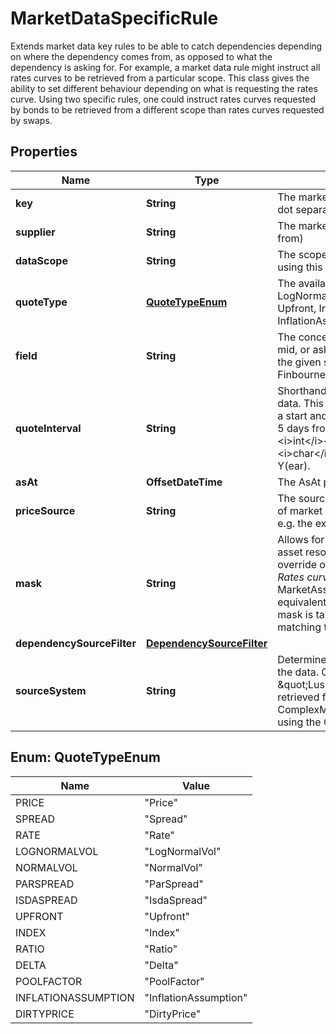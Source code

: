 

# MarketDataSpecificRule

Extends market data key rules to be able to catch dependencies depending on where the dependency comes from, as opposed to what the dependency is asking for.  For example, a market data rule might instruct all rates curves to be retrieved from a particular scope.  This class gives the ability to set different behaviour depending on what is requesting the rates curve.  Using two specific rules, one could instruct rates curves requested by bonds to be retrieved from a different scope than rates curves requested by swaps.

## Properties

Name | Type | Description | Notes
------------ | ------------- | ------------- | -------------
**key** | **String** | The market data key pattern which this is a rule for. A dot separated string (A.B.C.D.*) | 
**supplier** | **String** | The market data supplier (where the data comes from) | 
**dataScope** | **String** | The scope in which the data should be found when using this rule. | 
**quoteType** | [**QuoteTypeEnum**](#QuoteTypeEnum) | The available values are: Price, Spread, Rate, LogNormalVol, NormalVol, ParSpread, IsdaSpread, Upfront, Index, Ratio, Delta, PoolFactor, InflationAssumption, DirtyPrice | 
**field** | **String** | The conceptual qualification for the field, such as bid, mid, or ask.  The field must be one of a defined set for the given supplier, in the same way as it  is for the Finbourne.WebApi.Interface.Dto.Quotes.QuoteSeriesId | 
**quoteInterval** | **String** | Shorthand for the time interval used to select market data. This must be a dot-separated string              nominating a start and end date, for example &#39;5D.0D&#39; to look back 5 days from today (0 days ago). The syntax              is &lt;i&gt;int&lt;/i&gt;&lt;i&gt;char&lt;/i&gt;.&lt;i&gt;int&lt;/i&gt;&lt;i&gt;char&lt;/i&gt;, where &lt;i&gt;char&lt;/i&gt; is one of D(ay), W(eek), M(onth) or Y(ear). |  [optional]
**asAt** | **OffsetDateTime** | The AsAt predicate specification. |  [optional]
**priceSource** | **String** | The source of the quote. For a given provider/supplier of market data there may be an additional qualifier, e.g. the exchange or bank that provided the quote |  [optional]
**mask** | **String** | Allows for partial or complete override of the market asset resolved for a dependency  Either a named override or a dot separated string (A.B.C.D.*).  e.g. for Rates curve &#39;EUR.*&#39; will replace the resolve MarketAsset &#39;GBP/12M&#39;, &#39;GBP/3M&#39; with the EUR equivalent, if there  are no wildcards in the mask, the mask is taken as the MarketAsset for any dependency matching the rule. |  [optional]
**dependencySourceFilter** | [**DependencySourceFilter**](DependencySourceFilter.md) |  | 
**sourceSystem** | **String** | Determines from where LUSID should attempt to find the data. Optional and, if omitted, will default to \&quot;Lusid\&quot;.  This means that data will be retrieved from the Quotes store and the ComplexMarketData store.  These can be populated using the Quotes and ComplexMarketData endpoints. |  [optional]



## Enum: QuoteTypeEnum

Name | Value
---- | -----
PRICE | &quot;Price&quot;
SPREAD | &quot;Spread&quot;
RATE | &quot;Rate&quot;
LOGNORMALVOL | &quot;LogNormalVol&quot;
NORMALVOL | &quot;NormalVol&quot;
PARSPREAD | &quot;ParSpread&quot;
ISDASPREAD | &quot;IsdaSpread&quot;
UPFRONT | &quot;Upfront&quot;
INDEX | &quot;Index&quot;
RATIO | &quot;Ratio&quot;
DELTA | &quot;Delta&quot;
POOLFACTOR | &quot;PoolFactor&quot;
INFLATIONASSUMPTION | &quot;InflationAssumption&quot;
DIRTYPRICE | &quot;DirtyPrice&quot;



